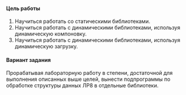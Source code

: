 #### Цель работы
1. Научиться работать со статическими библиотеками.
2. Научиться работать с динамическими библиотеками, используя динамическую компоновку.
3. Научиться работать с динамическими библиотеками, используя динамическую загрузку.
#### Вариант задания
Прорабатывая лабораторную работу в степени, достаточной для выполнения описанных выше целей, вынести подпрограммы по обработке структуры данных ЛР8
в отдельные библиотеки.
